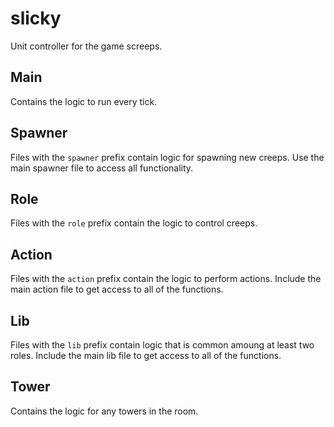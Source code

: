 # slicky
Unit controller for the game screeps.

## Main

Contains the logic to run every tick.

## Spawner

Files with the `spawner` prefix contain logic for spawning new creeps. Use the main spawner file to
access all functionality.

## Role

Files with the `role` prefix contain the logic to control creeps.

## Action

Files with the `action` prefix contain the logic to perform actions. Include the main action file to
get access to all of the functions.

## Lib

Files with the `lib` prefix contain logic that is common amoung at least two roles. Include the main lib file
to get access to all of the functions.

## Tower

Contains the logic for any towers in the room.